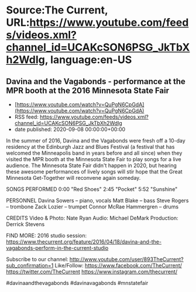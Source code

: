 # Source:The Current, URL:https://www.youtube.com/feeds/videos.xml?channel_id=UCAKcSON6PSG_JkTbXh2WdIg, language:en-US

## Davina and the Vagabonds - performance at the MPR booth at the 2016 Minnesota State Fair
 - [https://www.youtube.com/watch?v=QuPgN6CpGdA](https://www.youtube.com/watch?v=QuPgN6CpGdA)
 - RSS feed: https://www.youtube.com/feeds/videos.xml?channel_id=UCAKcSON6PSG_JkTbXh2WdIg
 - date published: 2020-09-08 00:00:00+00:00

In the summer of 2016, Davina and the Vagabonds were fresh off a 10-day residency at the Edinburgh Jazz and Blues Festival (a festival that has welcomed the Minneapolis band in years before and all since) when they visited the MPR booth at the Minnesota State Fair to play songs for a live audience. The Minnesota State Fair didn't happen in 2020, but hearing these awesome performances of lively songs will stir hope that the Great Minnesota Get-Together will reconvene again someday.

SONGS PERFORMED
0:00 "Red Shoes" 
2:45 "Pocket" 
5:52 "Sunshine"

PERSONNEL
Davina Sowers – piano, vocals
Matt Blake – bass
Steve Rogers – trombone 
Zack Lozier – trumpet
Connor McRae Hammergren – drums

CREDITS
Video & Photo: Nate Ryan
Audio: Michael DeMark
Production: Derrick Stevens

FIND MORE:
2016 studio session: https://www.thecurrent.org/feature/2016/04/18/davina-and-the-vagabonds-perform-in-the-current-studio

Subscribe to our channel:
http://www.youtube.com/user/893TheCurrent?sub_confirmation=1
Like/Follow:
https://www.facebook.com/TheCurrent/
https://twitter.com/TheCurrent
https://www.instagram.com/thecurrent/

#davinaandthevagabonds #davinavagabonds #mnstatefair

